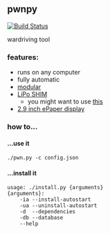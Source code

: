 ## pwnpy

[![Build Status](http://build.eberlein.io:8080/job/python_pwnpy/badge/icon)](http://build.eberlein.io:8080/job/python_pwnpy/)<br>

wardriving tool

### features:
- runs on any computer
- fully automatic
- [modular](https://github.com/smthnspcl/pwnpy/tree/master/modules)
- [LiPo SHIM](https://shop.pimoroni.com/products/lipo-shim) <br>
    - you might want to use [this](https://github.com/smthnspcl/clean-shutdown)
- [2.9 inch ePaper display](https://www.waveshare.com/wiki/2.9inch_e-Paper_Module)


### how to...
#### ...use it
```shell script
./pwn.py -c config.json
```

#### ...install it
```shell script
usage: ./install.py {arguments}
{arguments}:
	-ia	--install-autostart
	-ua	--uninstall-autostart
	-d	--dependencies
	-db	--database
	--help
```